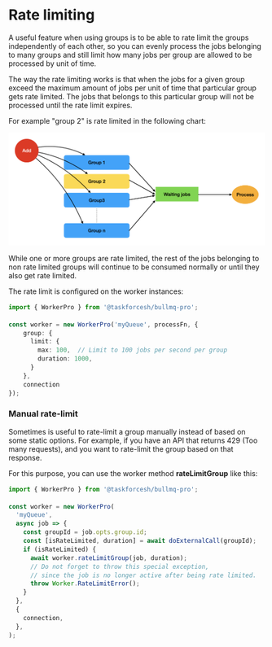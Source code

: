 # Rate limiting

A useful feature when using groups is to be able to rate limit the groups independently of each other, so you can evenly process the jobs belonging to many groups and still limit how many jobs per group are allowed to be processed by unit of time.

The way the rate limiting works is that when the jobs for a given group exceed the maximum amount of jobs per unit of time that particular group gets rate limited. The jobs that belongs to this particular group will not be processed until the rate limit expires.

For example "group 2" is rate limited in the following chart:

![Rate limited group](<../../.gitbook/assets/image (3).png>)

While one or more groups are rate limited, the rest of the jobs belonging to non rate limited groups will continue to be consumed normally or until they also get rate limited.

The rate limit is configured on the worker instances:

```typescript
import { WorkerPro } from '@taskforcesh/bullmq-pro';

const worker = new WorkerPro('myQueue', processFn, {
    group: {
      limit: {
        max: 100,  // Limit to 100 jobs per second per group
        duration: 1000,
      }
    },
    connection
});
```

### Manual rate-limit

Sometimes is useful to rate-limit a group manually instead of based on some static options. For example, if you have an API that returns 429 (Too many requests), and you want to rate-limit the group based on that response.

For this purpose, you can use the worker method **rateLimitGroup** like this:

```typescript
import { WorkerPro } from '@taskforcesh/bullmq-pro';

const worker = new WorkerPro(
  'myQueue',
  async job => {
    const groupId = job.opts.group.id;
    const [isRateLimited, duration] = await doExternalCall(groupId);
    if (isRateLimited) {
      await worker.rateLimitGroup(job, duration);
      // Do not forget to throw this special exception,
      // since the job is no longer active after being rate limited.
      throw Worker.RateLimitError();
    }
  },
  {
    connection,
  },
);
```
